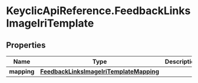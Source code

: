 # KeyclicApiReference.FeedbackLinksImageIriTemplate

## Properties
Name | Type | Description | Notes
------------ | ------------- | ------------- | -------------
**mapping** | [**FeedbackLinksImageIriTemplateMapping**](FeedbackLinksImageIriTemplateMapping.md) |  | [optional] 



